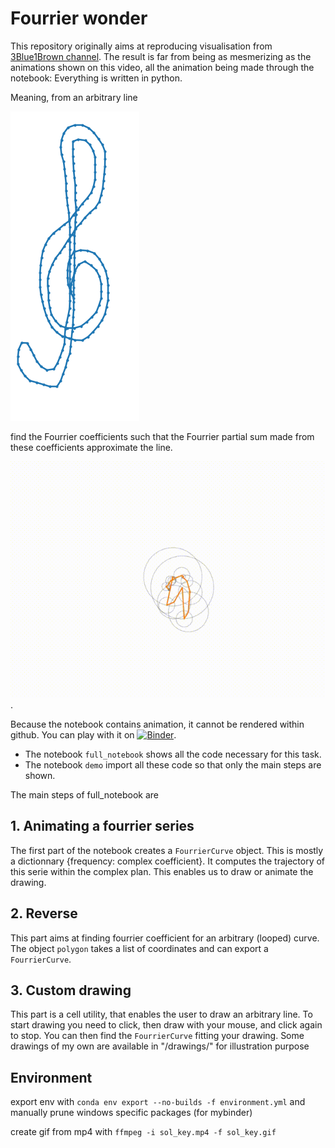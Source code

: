 # Fourrier wonder

This repository originally aims at reproducing visualisation from [3Blue1Brown channel](https://www.youtube.com/watch?v=-qgreAUpPwM). The result is far from being as mesmerizing as the animations shown on this video, all the animation being made through the notebook: Everything is written in python.


Meaning, from an arbitrary line

![Arbitrary line](videos/key_sol.png) 

find the Fourrier coefficients such that the Fourrier partial sum made from these coefficients approximate the line.

![Fourrier serie of the line](videos/sol_key.gif).


Because the notebook contains animation, it cannot be rendered within github. You can play with it on [![Binder](https://mybinder.org/badge_logo.svg)](https://mybinder.org/v2/gh/barbet/Fourrier_wonder/master).

* The notebook `full_notebook` shows all the code necessary for this task.
* The notebook `demo` import all these code so that only the main steps are shown.

The main steps of full_notebook are

## 1. Animating a fourrier series

The first part of the notebook creates a `FourrierCurve` object. This is mostly a dictionnary {frequency: complex coefficient}. 
It computes the trajectory of this serie within the complex plan.
This enables us to draw or animate the drawing.

## 2. Reverse

This part aims at finding fourrier coefficient for an arbitrary (looped) curve. The object `polygon` takes a list of coordinates and can export a `FourrierCurve`.

## 3. Custom drawing

This part is a cell utility, that enables the user to draw an arbitrary line. 
To start drawing you need to click, then draw with your mouse, and click again to stop.
You can then find the `FourrierCurve` fitting your drawing.
Some drawings of my own are available in "/drawings/" for illustration purpose

## Environment

export env with `conda env export --no-builds -f environment.yml` and manually prune
windows specific packages (for mybinder)

create gif from mp4 with `ffmpeg -i sol_key.mp4 -f sol_key.gif`


